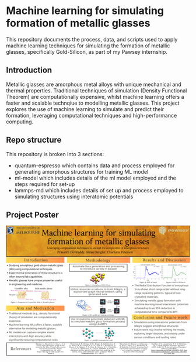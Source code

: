 # Machine learning for simulating formation of metallic glasses
This repository documents the process, data, and scripts used to apply machine learning techniques for simulating the formation of metallic glasses, specifically Gold-Silicon, as part of my Pawsey internship. 

## Introduction

Metallic glasses are amorphous metal alloys with unique mechanical and thermal properties. Traditional techniques of simulation (Density Functional Theorem) are computationally expensive, whilst machine learning offers a faster and scalable technqiue to modelling metallic glasses.
This project explores the use of machine learning to simulate and predict their formation, leveraging computational techniques and high-performance computing.

## Repo structure
This repository is broken into 3 sections: 
- quantum-espresso which contains data and process employed for generating amorphous structures for training ML model
- ml-model which includes details of the ml model employed and the steps required for set-up
- lammps-md which includes details of set up and process employed to simulating structures using interatomic potentials


## Project Poster
![Project](/images/prasanth_devireddy-Poster.png "Project Poster")